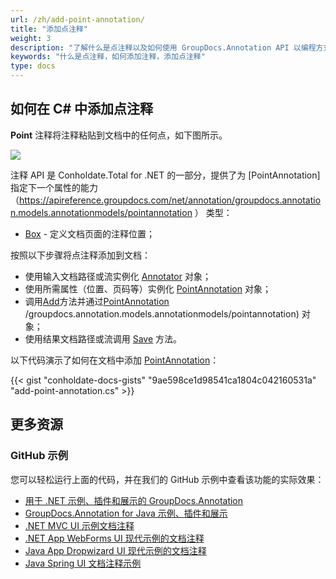 ```yaml
---
url: /zh/add-point-annotation/
title: "添加点注释"
weight: 3
description: "了解什么是点注释以及如何使用 GroupDocs.Annotation API 以编程方式将其添加到文档中，该 API 是 Conholdate.Total for .NET 的一部分。"
keywords: "什么是点注释，如何添加注释，添加点注释"
type: docs
---
```


## 如何在 C# 中添加点注释

**Point** 注释将注释粘贴到文档中的任何点，如下图所示。

![](annotation/net/images/add-point-annotation.png)

注释 API 是 Conholdate.Total for .NET 的一部分，提供了为 [PointAnnotation] 指定下一个属性的能力（https://apireference.groupdocs.com/net/annotation/groupdocs.annotation.models.annotationmodels/pointannotation ） 类型：

* [Box](https://apireference.groupdocs.com/annotation/net/groupdocs.annotation.models.annotationmodels/pointannotation/properties/box) - 定义文档页面的注释位置；
    



按照以下步骤将点注释添加到文档：

* 使用输入文档路径或流实例化 [Annotator](https://apireference.groupdocs.com/net/annotation/groupdocs.annotation/annotator) 对象；
* 使用所需属性（位置、页码等）实例化 [PointAnnotation](https://apireference.groupdocs.com/net/annotation/groupdocs.annotation.models.annotationmodels/pointannotation) 对象；
* 调用[Add](https://apireference.groupdocs.com/net/annotation/groupdocs.annotation/annotator/methods/add)方法并通过[PointAnnotation](https://apireference.groupdocs.com/net/annotation) /groupdocs.annotation.models.annotationmodels/pointannotation) 对象；
* 使用结果文档路径或流调用 [Save](https://apireference.groupdocs.com/net/annotation/groupdocs.annotation/annotator/methods/save/index) 方法。

以下代码演示了如何在文档中添加 [PointAnnotation](https://apireference.groupdocs.com/net/annotation/groupdocs.annotation.models.annotationmodels/pointannotation)：

{{< gist "conholdate-docs-gists" "9ae598ce1d98541ca1804c042160531a" "add-point-annotation.cs" >}}

## 更多资源
### GitHub 示例
您可以轻松运行上面的代码，并在我们的 GitHub 示例中查看该功能的实际效果：

* [用于 .NET 示例、插件和展示的 GroupDocs.Annotation](https://github.com/groupdocs-annotation/GroupDocs.Annotation-for-.NET)
* [GroupDocs.Annotation for Java 示例、插件和展示](https://github.com/groupdocs-annotation/GroupDocs.Annotation-for-Java)
* [.NET MVC UI 示例文档注释](https://github.com/groupdocs-annotation/GroupDocs.Annotation-for-.NET-MVC)
* [.NET App WebForms UI 现代示例的文档注释](https://github.com/groupdocs-annotation/GroupDocs.Annotation-for-.NET-WebForms)
* [Java App Dropwizard UI 现代示例的文档注释](https://github.com/groupdocs-annotation/GroupDocs.Annotation-for-Java-Dropwizard)
* [Java Spring UI 文档注释示例](https://github.com/groupdocs-annotation/GroupDocs.Annotation-for-Java-Spring)
    





